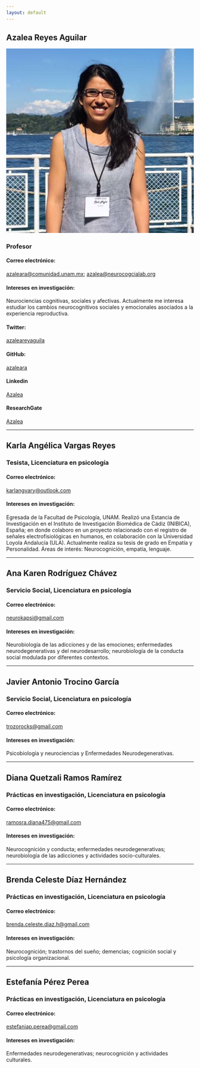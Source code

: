 ```yaml
---
layout: default 
---
```



## Azalea Reyes Aguilar 
![](aza2.png)

### Profesor

#### Correo electrónico: 
azaleara@comunidad.unam.mx; azalea@neurocogcialab.org

#### Intereses en investigación: 
Neurociencias cognitivas, sociales y afectivas. Actualmente me interesa estudiar los cambios neurocognitivos sociales y emocionales asociados a la experiencia reproductiva.

#### Twitter:
[azaleareyaguila](https://twitter.com/azaleareyaguila)

#### GitHub:
[azaleara](https://github.com/azaleara)

#### Linkedin 
[Azalea](https://www.linkedin.com/in/azalea-reyes-aguilar-5a328b70)

#### ResearchGate
[Azalea](https://www.researchgate.net/profile/Azalea_Reyes_Aguilar)

**********

## Karla Angélica Vargas Reyes

### Tesista, Licenciatura en psicología 

#### Correo electrónico:
karlangvary@outlook.com

#### Intereses en investigación:
Egresada de la Facultad de Psicología, UNAM. Realizó una Estancia de Investigación en el Instituto de Investigación Biomédica de Cádiz (INIBICA), España; en donde colaboro en un proyecto relacionado con el registro de señales electrofisiológicas en humanos, en colaboración con la Universidad Loyola Andalucía (ULA). Actualmente realiza su tesis de grado en Empatía y Personalidad. Áreas de interés: Neurocognición, empatía, lenguaje.

**********

## Ana Karen Rodríguez Chávez 

### Servicio Social, Licenciatura en psicología

#### Correo electrónico: 
neurokapsi@gmail.com

#### Intereses en investigación:
Neurobiología de las adicciones y de las emociones; enfermedades neurodegenerativas y del neurodesarrollo; neurobiología de la conducta social modulada por diferentes contextos.

**********

## Javier Antonio Trocino García

### Servicio Social, Licenciatura en psicología 

#### Correo electrónico:
trozorocks@gmail.com

#### Intereses en investigación:
Psicobiología y neurociencias y Enfermedades Neurodegenerativas.

**********

## Diana Quetzali Ramos Ramírez

### Prácticas en investigación, Licenciatura en psicología 

#### Correo electrónico:
ramosra.diana475@gmail.com

#### Intereses en investigación:
Neurocognición y conducta; enfermedades neurodegenerativas; neurobiología de las adicciones y actividades socio-culturales.

**********

## Brenda Celeste Díaz Hernández

### Prácticas en investigación, Licenciatura en psicología 

#### Correo electrónico:
brenda.celeste.diaz.h@gmail.com

#### Intereses en investigación:
Neurocognición; trastornos del sueño; demencias; cognición social y psicología organizacional.

**********

## Estefanía Pérez Perea

### Prácticas en investigación, Licenciatura en psicología 

#### Correo electrónico:
estefaniap.perea@gmail.com

#### Intereses en investigación:
Enfermedades neurodegenerativas; neurocognición y actividades culturales. 


